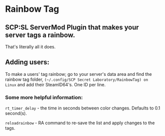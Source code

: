 # Rainbow Tag

## SCP:SL  ServerMod Plugin that makes your server tags a rainbow.
That's literally all it does. 

## Adding users:
To make a users' tag rainbow; go to your server's data area and find the rainbow tag folder, `(~/.config/SCP Secret Laboratory/RainbowTag) on Linux` and add their SteamID64's. One ID per line.

### Some more helpful information:
`rt_timer_delay` - the time in seconds between color changes. Defaults to 0.1 second(s). 

`reloadrainbow` - RA command to re-save the list and apply changes to the tags.
